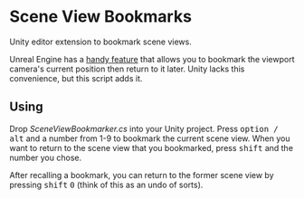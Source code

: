 # Scene View Bookmarks

Unity editor extension to bookmark scene views.

Unreal Engine has a [handy feature](https://www.youtube.com/watch?v=_i-d5OZmhWI) that allows you to bookmark the viewport camera's current position then return to it later. Unity lacks this convenience, but this script adds it.


## Using

Drop *SceneViewBookmarker.cs* into your Unity project. Press <kbd>option / alt</kbd> and a number from 1-9 to bookmark the current scene view. When you want to return to the scene view that you bookmarked, press <kbd>shift</kbd> and the number you chose.

After recalling a bookmark, you can return to the former scene view by pressing <kbd>shift</kbd> <kbd>0</kbd> (think of this as an undo of sorts).
